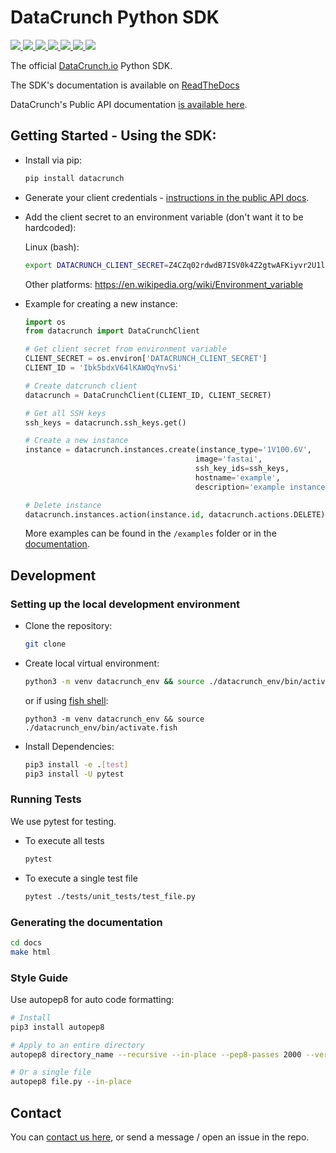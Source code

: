 # DataCrunch Python SDK

<p>
  <a href='https://github.com/DataCrunch-io/datacrunch-python/actions?query=workflow%3A%22Unit+Tests%22+branch%3Amaster'>
    <img src='https://github.com/DataCrunch-io/datacrunch-python/workflows/Unit%20Tests/badge.svg'></img>
  </a>

  <a href='https://github.com/DataCrunch-io/datacrunch-python/actions?query=workflow%3A%22Code+Style%22+branch%3Amaster'>
    <img src='https://github.com/DataCrunch-io/datacrunch-python/workflows/Code%20Style/badge.svg'></img>
  </a>

  <a href="https://codecov.io/gh/DataCrunch-io/datacrunch-python">
    <img src="https://codecov.io/gh/DataCrunch-io/datacrunch-python/branch/master/graph/badge.svg?token=5X5KTYSSPK"/>
  </a>

  <a href='https://datacrunch-python.readthedocs.io/en/latest/'>
    <img src='https://readthedocs.org/projects/datacrunch-python/badge/?version=latest'></img>
  </a>

  <a href='https://github.com/DataCrunch-io/datacrunch-python/blob/master/LICENSE'>
    <img src='https://img.shields.io/github/license/DataCrunch-io/datacrunch-python'></img>
  </a>

  <a href='https://pypi.org/project/datacrunch/'>
    <img src='https://img.shields.io/pypi/v/datacrunch?logo=python'></img>
  </a>

  <a href='https://pypi.org/project/datacrunch/'>
    <img src='https://img.shields.io/pypi/pyversions/datacrunch'></img>
  </a>
</p>

The official [DataCrunch.io](https://datacrunch.io) Python SDK.

The SDK's documentation is available on [ReadTheDocs](https://datacrunch-python.readthedocs.io/en/latest/)

DataCrunch's Public API documentation [is available here](https://datacrunch.stoplight.io/docs/datacrunch-public/docs/Overview/Introduction.md).

## Getting Started - Using the SDK:

- Install via pip:

  ```bash
  pip install datacrunch
  ```

- Generate your client credentials - [instructions in the public API docs](https://datacrunch.stoplight.io/docs/datacrunch-public/docs/Overview/Quick-Start-Guide.md).

- Add the client secret to an environment variable (don't want it to be hardcoded):

  Linux (bash):

  ```bash
  export DATACRUNCH_CLIENT_SECRET=Z4CZq02rdwdB7ISV0k4Z2gtwAFKiyvr2U1l0KDIeYi
  ```

  Other platforms:
  https://en.wikipedia.org/wiki/Environment_variable

- Example for creating a new instance:

  ```python
  import os
  from datacrunch import DataCrunchClient

  # Get client secret from environment variable
  CLIENT_SECRET = os.environ['DATACRUNCH_CLIENT_SECRET']
  CLIENT_ID = 'Ibk5bdxV64lKAWOqYnvSi'

  # Create datcrunch client
  datacrunch = DataCrunchClient(CLIENT_ID, CLIENT_SECRET)

  # Get all SSH keys
  ssh_keys = datacrunch.ssh_keys.get()

  # Create a new instance
  instance = datacrunch.instances.create(instance_type='1V100.6V',
                                        image='fastai',
                                        ssh_key_ids=ssh_keys,
                                        hostname='example',
                                        description='example instance')

  # Delete instance
  datacrunch.instances.action(instance.id, datacrunch.actions.DELETE)
  ```

  More examples can be found in the `/examples` folder or in the [documentation](https://datacrunch-python.readthedocs.io/en/latest/).

## Development

### Setting up the local development environment

- Clone the repository:

  ```bash
  git clone
  ```

- Create local virtual environment:

  ```bash
  python3 -m venv datacrunch_env && source ./datacrunch_env/bin/activate
  ```

  or if using [fish shell](https://fishshell.com/):

  ```fish
  python3 -m venv datacrunch_env && source ./datacrunch_env/bin/activate.fish
  ```

- Install Dependencies:

  ```bash
  pip3 install -e .[test]
  pip3 install -U pytest
  ```

### Running Tests

We use pytest for testing.

- To execute all tests

  ```bash
  pytest
  ```

- To execute a single test file

  ```bash
  pytest ./tests/unit_tests/test_file.py
  ```

### Generating the documentation

```bash
cd docs
make html
```

### Style Guide

Use autopep8 for auto code formatting:

```bash
# Install
pip3 install autopep8

# Apply to an entire directory
autopep8 directory_name --recursive --in-place --pep8-passes 2000 --verbose

# Or a single file
autopep8 file.py --in-place
```

## Contact

You can [contact us here](https://datacrunch.io/contact/), or send a message / open an issue in the repo.
